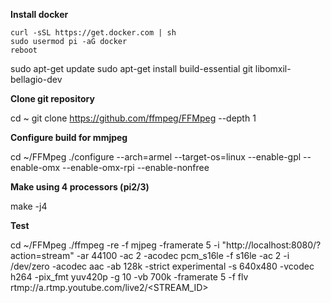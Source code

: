 **Install docker**

    curl -sSL https://get.docker.com | sh
    sudo usermod pi -aG docker
    reboot



sudo apt-get update
sudo apt-get install build-essential git libomxil-bellagio-dev

**Clone git repository**

cd ~
git clone https://github.com/ffmpeg/FFMpeg --depth 1

**Configure build for mmjpeg**

cd ~/FFMpeg
./configure --arch=armel --target-os=linux --enable-gpl --enable-omx --enable-omx-rpi --enable-nonfree

**Make using 4 processors (pi2/3)**

make -j4 

**Test**

cd ~/FFMpeg
./ffmpeg -re -f mjpeg -framerate 5 -i "http://localhost:8080/?action=stream" -ar 44100 -ac 2 -acodec pcm_s16le -f s16le -ac 2 -i /dev/zero -acodec aac -ab 128k -strict experimental -s 640x480 -vcodec h264 -pix_fmt yuv420p -g 10 -vb 700k -framerate 5 -f flv rtmp://a.rtmp.youtube.com/live2/<STREAM_ID>
